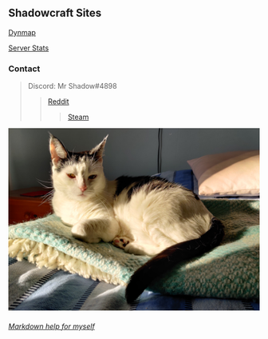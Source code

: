 <link rel="shortcut icon" type="image/png" href="photos/favicon.png">

## Shadowcraft Sites

[Dynmap](https://map.shadowcraft.site)

[Server Stats](https://stats.shadowcraft.site)



### Contact

> Discord: Mr Shadow#4898
>> [Reddit](https://www.reddit.com/user/Tonizombie/)
>>> [Steam](https://steamcommunity.com/id/Tonizombie)

![Laku](/photos/laku.png)


###### [Markdown help for myself](https://shadowcraft.site/markdown.md)
